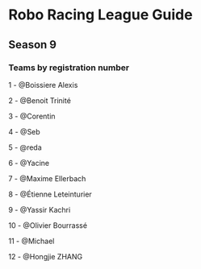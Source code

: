 # Robo Racing League Guide
## Season 9
### Teams by registration number
1 - @Boissiere Alexis 

2 - @Benoit Trinité

3 - @Corentin

4 - @Seb

5 - @reda

6 - @Yacine

7 - @Maxime Ellerbach

8 - @Étienne Leteinturier

9 - @Yassir Kachri

10 - @Olivier Bourrassé

11 - @Michael

12 - @Hongjie ZHANG
